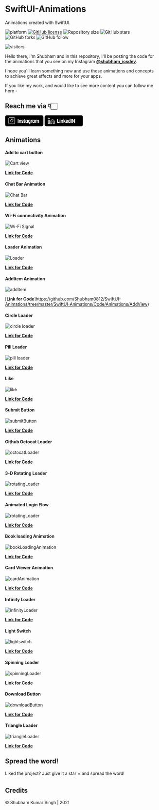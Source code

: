# SwiftUI-Animations
Animations created with SwiftUI.

![platform](https://img.shields.io/badge/platform-iOS-orange)
[![GitHub license](https://img.shields.io/badge/License-Apache2.0-blue.svg)](LICENSE)
![Repository size](https://img.shields.io/github/repo-size/shubham0812/SwiftUI-Animations)
![GitHub stars](https://img.shields.io/github/stars/shubham0812/SwiftUI-Animations?style=social)
![GitHub forks](https://img.shields.io/github/forks/shubham0812/SwiftUI-Animations?style=social)
![GitHub follow](https://img.shields.io/github/followers/shubham0812?style=social)

![visitors](https://visitor-badge.laobi.icu/badge?page_id=shubham0812)


Hello there, I'm Shubham and in this repository, I'll be posting the code for the animations that you see on my Instagram 
    [**@shubham_iosdev**](https://www.instagram.com/shubham_iosdev/).
    
I hope you'll learn something new and use these animations and concepts to achieve great effects and more for your apps.

If you like my work, and would like to see more content you can follow me here - 


## Reach me via 👇🏻

[![Instagram](https://raw.githubusercontent.com/Shubham0812/SearchX/master/insta.png)](https://www.instagram.com/shubham_iosdev/) [![Linkedin](https://raw.githubusercontent.com/Shubham0812/SearchX/master/linkedIn.png)](https://www.linkedin.com/in/shubham0812/)


## Animations

#### Add to cart button

![Cart view](https://raw.githubusercontent.com/Shubham0812/SwiftUI-Animations/master/SwiftUI-Animations/GIFs/cart.gif?token=AEX3IM6G5W5E5SXZNCXDOAK7FQLG2)

[**Link for Code**](https://github.com/Shubham0812/SwiftUI-Animations/tree/master/SwiftUI-Animations/Code/Animations/Cart)

#### Chat Bar Animation

![Chat Bar](https://raw.githubusercontent.com/Shubham0812/SwiftUI-Animations/master/SwiftUI-Animations/GIFs/chat-bar.gif)

[**Link for Code**](https://github.com/Shubham0812/SwiftUI-Animations/tree/master/SwiftUI-Animations/Code/Animations/ChatBar)

#### Wi-Fi connectivity Animation

![Wi-Fi Signal](https://raw.githubusercontent.com/Shubham0812/SwiftUI-Animations/master/SwiftUI-Animations/GIFs/wifi.gif)

[**Link for Code**](https://github.com/Shubham0812/SwiftUI-Animations/tree/master/SwiftUI-Animations/Code/Animations/Wifi)

#### Loader Animation

![Loader](https://github.com/Shubham0812/SwiftUI-Animations/blob/master/SwiftUI-Animations/GIFs/loader.gif)

[**Link for Code**](https://github.com/Shubham0812/SwiftUI-Animations/tree/master/SwiftUI-Animations/Code/Animations/Loader)

#### AddItem Animation

![addItem](https://raw.githubusercontent.com/Shubham0812/SwiftUI-Animations/master/SwiftUI-Animations/GIFs/addView.gif)

[**Link for Code**]https://github.com/Shubham0812/SwiftUI-Animations/tree/master/SwiftUI-Animations/Code/Animations/AddView)


#### Circle Loader

![circle loader](https://raw.githubusercontent.com/Shubham0812/SwiftUI-Animations/master/SwiftUI-Animations/GIFs/circle-loader.gif)

[**Link for Code**](https://github.com/Shubham0812/SwiftUI-Animations/tree/master/SwiftUI-Animations/Code/Animations/CircleLoader)

#### Pill Loader

![pill loader](https://raw.githubusercontent.com/Shubham0812/SwiftUI-Animations/master/SwiftUI-Animations/GIFs/pill-loader.gif)

[**Link for Code**](https://github.com/Shubham0812/SwiftUI-Animations/tree/master/SwiftUI-Animations/Code/Animations/PillLoader)

#### Like

![like](https://raw.githubusercontent.com/Shubham0812/SwiftUI-Animations/master/SwiftUI-Animations/GIFs/likeVIew.gif)

[**Link for Code**](https://github.com/Shubham0812/SwiftUI-Animations/tree/master/SwiftUI-Animations/Code/Animations/Like)

#### Submit Button

![submitButton](https://raw.githubusercontent.com/Shubham0812/SwiftUI-Animations/master/SwiftUI-Animations/GIFs/submit-button.gif)

[**Link for Code**](https://github.com/Shubham0812/SwiftUI-Animations/tree/master/SwiftUI-Animations/Code/Animations/SubmitView)


#### Github Octocat Loader

![octocatLoader](https://raw.githubusercontent.com/Shubham0812/SwiftUI-Animations/master/SwiftUI-Animations/GIFs/github-loader.gif)

[**Link for Code**](https://github.com/Shubham0812/SwiftUI-Animations/tree/master/SwiftUI-Animations/Code/Animations/GithubLoader)

#### 3-D Rotating Loader

![rotatingLoader](https://raw.githubusercontent.com/Shubham0812/SwiftUI-Animations/master/SwiftUI-Animations/GIFs/3-d-Loader.gif)

[**Link for Code**](https://github.com/Shubham0812/SwiftUI-Animations/tree/master/SwiftUI-Animations/Code/Animations/3dLoader)

#### Animated Login Flow

![rotatingLoader](https://raw.githubusercontent.com/Shubham0812/SwiftUI-Animations/master/SwiftUI-Animations/GIFs/login.gif)

[**Link for Code**](https://github.com/Shubham0812/SwiftUI-Animations/tree/master/SwiftUI-Animations/Code/Animations/LoginView)

#### Book loading Animation

![bookLoadingAnimation](https://raw.githubusercontent.com/Shubham0812/SwiftUI-Animations/master/SwiftUI-Animations/GIFs/book-loader.gif)

[**Link for Code**](https://github.com/Shubham0812/SwiftUI-Animations/tree/master/SwiftUI-Animations/Code/Animations/BookLoader)

#### Card Viewer Animation

![cardAnimation](https://github.com/Shubham0812/SwiftUI-Animations/blob/master/SwiftUI-Animations/GIFs/cards.gif)

[**Link for Code**](https://github.com/Shubham0812/SwiftUI-Animations/tree/master/SwiftUI-Animations/Code/Animations/Bank%20Card)

#### Infinity Loader
![infinityLoader](https://github.com/Shubham0812/SwiftUI-Animations/blob/master/SwiftUI-Animations/GIFs/infinity.gif)

[**Link for Code**](https://github.com/Shubham0812/SwiftUI-Animations/tree/master/SwiftUI-Animations/Code/Animations/InfinityLoader)


#### Light Switch
![lightswitch](https://github.com/Shubham0812/SwiftUI-Animations/blob/master/SwiftUI-Animations/GIFs/lightswitch.gif?raw=true)

[**Link for Code**](https://github.com/Shubham0812/SwiftUI-Animations/tree/master/SwiftUI-Animations/Code/Animations/LightSwitch)


#### Spinning Loader
![spinningLoader](https://github.com/Shubham0812/SwiftUI-Animations/blob/master/SwiftUI-Animations/GIFs/spinningloader.gif)

[**Link for Code**](https://github.com/Shubham0812/SwiftUI-Animations/tree/master/SwiftUI-Animations/Code/Animations/SpinningLoader)

#### Download Button
![downloadButton](https://raw.githubusercontent.com/Shubham0812/SwiftUI-Animations/master/SwiftUI-Animations/GIFs/downloadButton.gif)

[**Link for Code**](https://github.com/Shubham0812/SwiftUI-Animations/tree/master/SwiftUI-Animations/Code/Animations/DownloadButton)


#### Triangle Loader
![triangleLoader](https://raw.githubusercontent.com/Shubham0812/SwiftUI-Animations/master/SwiftUI-Animations/GIFs/triloader.gif)

[**Link for Code**](https://github.com/Shubham0812/SwiftUI-Animations/tree/master/SwiftUI-Animations/Code/Animations/TriangleLoader)


## Spread the word!
Liked the project? Just give it a star ⭐️ and spread the word!

## Credits
© Shubham Kumar Singh | 2021
